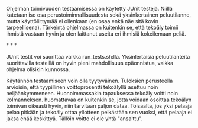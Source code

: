 Ohjelman toimivuuden testaamisessa on käytetty JUnit testejä. Niillä katetaan iso osa perustoiminnallisuudesta sekä yksinkertainen peluutilanne, mutta käyttöliittymää ei ollenkaan (en osaa enkä näe sitä kovin tarpeellisena). 
Tärkeintä ohjelmassa on kuitenkin se, että tekoäly toimii ihmistä vastaan hyvin ja olen laittanut useita eri ihmisiä kokeilemaan peliä. 

* * *

JUnit testit voi suorittaa vaikka run_tests.sh:lla. Yksinlertaisia peluutilanteita suorittavilla testeillä on hyvin pieni mahdollisuus epäonnistua, vaikka ohjelma olisikin kunnossa. 

Käytännön testaamiseen voin olla tyytyväinen. Tuloksien perusteella arvioisin, että tyypillinen voittoprosentti tekoälyllä asettuu noin neljäänkymmeneen. Huonoimmassakin tapauksessa tekoäly voitti noin kolmanneksen. huomattavaa on kuitenkin se, jotta voidaan osoittaa tekoälyn toimivan oikeasti hyvin, niin tarvitaan paljon dataa. Toisaalta, jos yksi pelaaja pelaa pitkään ja tekoäly ottaa yliotteen pelkästään sen vuoksi, että pelaaja ei jaksa enää keskittyä. Tällöin voitto ei ole yhtä "ansaittu". 
